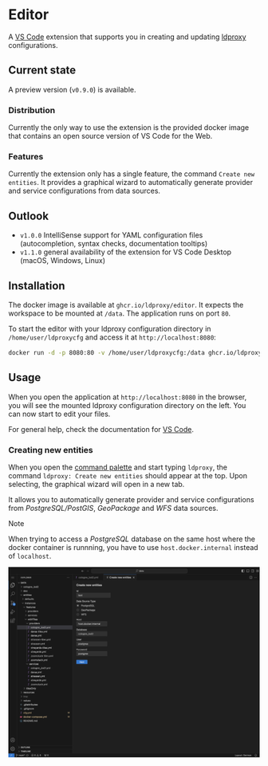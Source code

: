 # Editor

A [VS Code](https://code.visualstudio.com) extension that supports you in creating and updating [ldproxy](https://docs.ldproxy.net) configurations.

## Current state

A preview version (`v0.9.0`) is available.

### Distribution

Currently the only way to use the extension is the provided docker image that contains an open source version of VS Code for the Web.

### Features

Currently the extension only has a single feature, the command `Create new entities`. It provides a graphical wizard to automatically generate provider and service configurations from data sources.

## Outlook

- `v1.0.0` IntelliSense support for YAML configuration files (autocompletion, syntax checks, documentation tooltips)
- `v1.1.0` general availability of the extension for VS Code Desktop (macOS, Windows, Linux)

## Installation

The docker image is available at `ghcr.io/ldproxy/editor`. It expects the workspace to be mounted at `/data`. The application runs on port `80`.

To start the editor with your ldproxy configuration directory in `/home/user/ldproxycfg` and access it at `http://localhost:8080`:

```sh
docker run -d -p 8080:80 -v /home/user/ldproxycfg:/data ghcr.io/ldproxy/editor
```

## Usage

When you open the application at `http://localhost:8080` in the browser, you will see the mounted ldproxy configuration directory on the left. You can now start to edit your files.

For general help, check the documentation for [VS Code](https://code.visualstudio.com/docs).

### Creating new entities

When you open the [command palette](https://code.visualstudio.com/docs/getstarted/userinterface#_command-palette) and start typing `ldproxy`, the command `ldproxy: Create new entities` should appear at the top. Upon selecting, the graphical wizard will open in a new tab.

It allows you to automatically generate provider and service configurations from _PostgreSQL/PostGIS_, _GeoPackage_ and _WFS_ data sources.

> [!NOTE]
> When trying to access a _PostgreSQL_ database on the same host where the docker container is runnning, you have to use `host.docker.internal` instead of `localhost`.

![](screenshot.png)
